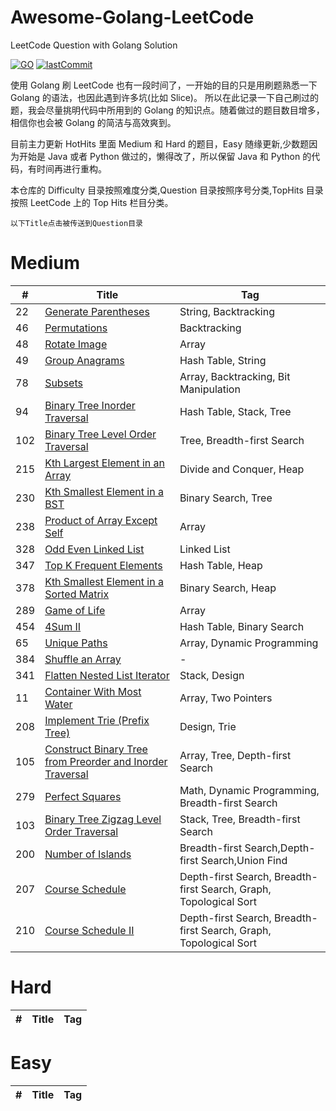 <!--
 * @Author: Nettor
 * @Date: 2020-06-08 15:35:19
 * @LastEditors: Nettor
 * @LastEditTime: 2020-07-13 16:34:28
 * @Description: file content
-->

# Awesome-Golang-LeetCode

LeetCode Question with Golang Solution

[![GO](https://img.shields.io/badge/Language-Go-Blue.svg?logo=go)](./)
[![lastCommit](https://img.shields.io/github/last-commit/Neotter/awesome-golang-leetcode)](./)

使用 Golang 刷 LeetCode 也有一段时间了，一开始的目的只是用刷题熟悉一下 Golang 的语法，也因此遇到许多坑(比如 Slice)。
所以在此记录一下自己刷过的题，我会尽量挑明代码中所用到的 Golang 的知识点。随着做过的题目数目增多，相信你也会被 Golang 的简洁与高效爽到。

目前主力更新 HotHits 里面 Medium 和 Hard 的题目，Easy 随缘更新,少数题因为开始是 Java 或者 Python 做过的，懒得改了，所以保留 Java 和 Python 的代码，有时间再进行重构。

本仓库的 Difficulty 目录按照难度分类,Question 目录按照序号分类,TopHits 目录按照 LeetCode 上的 Top Hits 栏目分类。

`以下Title点击被传送到Question目录`

# Medium

| #   | Title                                                                       | Tag                                                               |
| --- | --------------------------------------------------------------------------- | ----------------------------------------------------------------- |
| 22  | [Generate Parentheses](./Question/22)                                       | String, Backtracking                                              |
| 46  | [Permutations](./Question/46)                                               | Backtracking                                                      |
| 48  | [Rotate Image](./Question/48)                                               | Array                                                             |
| 49  | [Group Anagrams](./Question/49)                                             | Hash Table, String                                                |
| 78  | [Subsets](./Question/78)                                                    | Array, Backtracking, Bit Manipulation                             |
| 94  | [Binary Tree Inorder Traversal](./Question/94)                              | Hash Table, Stack, Tree                                           |
| 102 | [Binary Tree Level Order Traversal](./Question/102)                         | Tree, Breadth-first Search                                        |
| 215 | [Kth Largest Element in an Array](./Question/215)                           | Divide and Conquer, Heap                                          |
| 230 | [Kth Smallest Element in a BST](./Question/230)                             | Binary Search, Tree                                               |
| 238 | [Product of Array Except Self](./Question/238)                              | Array                                                             |
| 328 | [Odd Even Linked List](./Question/328)                                      | Linked List                                                       |
| 347 | [Top K Frequent Elements](./Question/347)                                   | Hash Table, Heap                                                  |
| 378 | [Kth Smallest Element in a Sorted Matrix](./Question/378)                   | Binary Search, Heap                                               |
| 289 | [Game of Life](./Question/289)                                              | Array                                                             |
| 454 | [4Sum II](./Question/454)                                                   | Hash Table, Binary Search                                         |
| 65  | [Unique Paths](./Question/65)                                               | Array, Dynamic Programming                                        |
| 384 | [Shuffle an Array](./Question/384)                                          | -                                                                 |
| 341 | [Flatten Nested List Iterator](./Question/341)                              | Stack, Design                                                     |
| 11  | [Container With Most Water](./Question/11)                                  | Array, Two Pointers                                               |
| 208 | [Implement Trie (Prefix Tree)](./Question/208)                              | Design, Trie                                                      |
| 105 | [Construct Binary Tree from Preorder and Inorder Traversal](./Question/105) | Array, Tree, Depth-first Search                                   |
| 279 | [Perfect Squares](./Question/279)                                           | Math, Dynamic Programming, Breadth-first Search                   |
| 103 | [Binary Tree Zigzag Level Order Traversal](./Question/103)                  | Stack, Tree, Breadth-first Search                                 |
| 200 | [Number of Islands](./Question/200)                                         | Breadth-first Search,Depth-first Search,Union Find                |
| 207 | [Course Schedule](./Question/207)                                           | Depth-first Search, Breadth-first Search, Graph, Topological Sort |
| 210 | [Course Schedule II](./Question/210)                                        | Depth-first Search, Breadth-first Search, Graph, Topological Sort |

# Hard

| #   | Title | Tag |
| --- | ----- | --- |


# Easy

| #   | Title | Tag |
| --- | ----- | --- |

